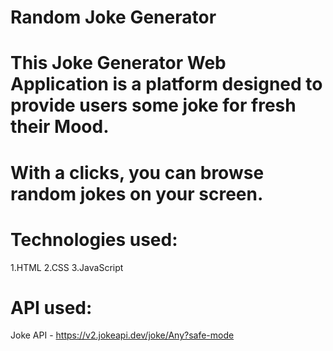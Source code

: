 # Random Joke Generator

# This Joke Generator Web Application is a platform designed to provide users some joke for fresh their Mood.

# With a clicks, you can browse random jokes on your screen.

# Technologies used:

1.HTML
2.CSS
3.JavaScript

# API used:

Joke API - https://v2.jokeapi.dev/joke/Any?safe-mode 